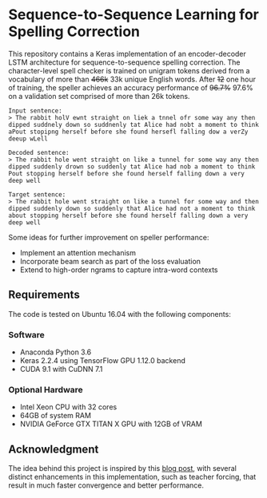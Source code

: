 # Sequence-to-Sequence Learning for Spelling Correction

This repository contains a Keras implementation of an encoder-decoder LSTM architecture for sequence-to-sequence spelling correction. The character-level spell checker is trained on unigram tokens derived from a vocabulary of more than ~~466k~~ 33k unique English words. After ~~12~~ one hour of training, the speller achieves an accuracy performance of ~~96.7%~~ 97.6% on a validation set comprised of more than 26k tokens.

```
Input sentence:
> The rabbit holV ewnt straight on liek a tnnel ofr some way any then dipped suddnely down so suddnenly tat Alice had nobt a moment to think aPout stopipng herself before she found hersefl falling dow a verZy deeup wLell

Decoded sentence:
> The rabbit hole went straight on like a tunnel for some way any then dipped suddenly drown so suddenly tat Alice had nob a moment to think Pout stopping herself before she found herself falling down a very deep well

Target sentence:
> The rabbit hole went straight on like a tunnel for some way and then dipped suddenly down so suddenly that Alice had not a moment to think about stopping herself before she found herself falling down a very deep well
```

Some ideas for further improvement on speller performance:

* Implement an attention mechanism
* Incorporate beam search as part of the loss evaluation
* Extend to high-order ngrams to capture intra-word contexts

## Requirements
The code is tested on Ubuntu 16.04 with the following components:

### Software

* Anaconda Python 3.6
* Keras 2.2.4 using TensorFlow GPU 1.12.0 backend
* CUDA 9.1 with CuDNN 7.1

### Optional Hardware

* Intel Xeon CPU with 32 cores
* 64GB of system RAM
* NVIDIA GeForce GTX TITAN X GPU with 12GB of VRAM

## Acknowledgment

The idea behind this project is inspired by this [blog post](https://machinelearnings.co/deep-spelling-9ffef96a24f6), with several distinct enhancements in this implementation, such as teacher forcing, that result in much faster convergence and better performance.